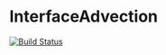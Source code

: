 # InterfaceAdvection

[![Build Status](https://github.com/TzuYaoHuang/InterfaceAdvection.jl/actions/workflows/CI.yml/badge.svg?branch=main)](https://github.com/TzuYaoHuang/InterfaceAdvection.jl/actions/workflows/CI.yml?query=branch%3Amain)
